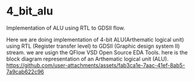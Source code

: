 # 4_bit_alu
Implementation of ALU using RTL to GDSII flow.

Here we are doing implementation of 4-bit ALU(Arthematic logical unit) using RTL (Register
transfer level) to GDSII (Graphic design system II) stream. we are usign the QFlow VSD Open Source EDA Tools.
here is the block diagram representation of an Arthematic logical unit (ALU).
https://github.com/user-attachments/assets/fab3ca1e-7aac-41ef-8ab5-7a9cab622c96
